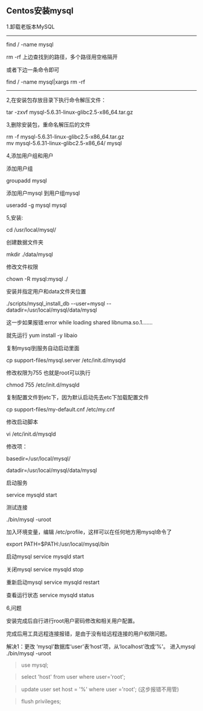 ## Centos安装mysql
1.卸载老版本MySQL
<hr/>
find / -name mysql

rm -rf 上边查找到的路径，多个路径用空格隔开

或者下边一条命令即可

find / -name mysql|xargs rm -rf
<hr/>

2,在安装包存放目录下执行命令解压文件：

tar -zxvf mysql-5.6.31-linux-glibc2.5-x86_64.tar.gz

3,删除安装包，重命名解压后的文件

rm -f mysql-5.6.31-linux-glibc2.5-x86_64.tar.gz<br/>
mv mysql-5.6.31-linux-glibc2.5-x86_64/ mysql

4,添加用户组和用户

添加用户组

groupadd mysql

添加用户mysql 到用户组mysql

useradd -g mysql mysql

5,安装:

cd /usr/local/mysql/

创建数据文件夹

mkdir ./data/mysql

修改文件权限

chown -R mysql:mysql ./

安装并指定用户和data文件夹位置

./scripts/mysql_install_db --user=mysql --datadir=/usr/local/mysql/data/mysql

这一步如果报错:error while loading shared libnuma.so.1....... 

就先运行 yum install -y libaio

复制mysql到服务自动启动里面

cp support-files/mysql.server /etc/init.d/mysqld

修改权限为755 也就是root可以执行

chmod 755 /etc/init.d/mysqld

复制配置文件到etc下，因为默认启动先去etc下加载配置文件

cp support-files/my-default.cnf /etc/my.cnf
 
修改启动脚本

vi /etc/init.d/mysqld
 
修改项：

basedir=/usr/local/mysql/

datadir=/usr/local/mysql/data/mysql
 
启动服务

service mysqld start
 
测试连接

./bin/mysql -uroot
 
加入环境变量，编辑 /etc/profile，这样可以在任何地方用mysql命令了

export PATH=$PATH:/usr/local/mysql/bin
 
 
启动mysql
service mysqld start

关闭mysql
service mysqld stop

重新启动mysql
service mysqld restart

查看运行状态
service mysqld status

6,问题

安装完成后自行进行root用户密码修改和相关用户配置。

完成后用工具远程连接报错，是由于没有给远程连接的用户权限问题。 

解决1：更改 ‘mysql'数据库‘user'表‘host'项，从‘localhost'改成‘%'。
进入mysql
./bin/mysql -uroot

>use mysql;

>select 'host' from user where user='root';

>update user set host = '%' where user ='root';   (这步报错不用管)

>flush privileges;
